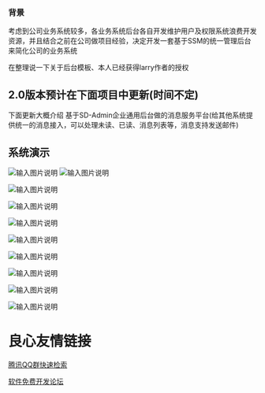 
### 背景

考虑到公司业务系统较多，各业务系统后台各自开发维护用户及权限系统浪费开发资源，并且结合之前在公司做项目经验，决定开发一套基于SSM的统一管理后台来简化公司的业务系统

在整理说一下关于后台模板、本人已经获得larry作者的授权 
## 2.0版本预计在下面项目中更新(时间不定)
下面更新大概介绍
基于SD-Admin企业通用后台做的消息服务平台(给其他系统提供统一的消息接入，可以处理未读、已读、消息列表等，消息支持发送邮件)



## 系统演示
![输入图片说明](http://image.sundablog.com/1.png "在这里输入图片标题")
![输入图片说明](http://image.sundablog.com/2.png "在这里输入图片标题")

![输入图片说明](http://image.sundablog.com/3.png "在这里输入图片标题")

![输入图片说明](http://image.sundablog.com/4.png "在这里输入图片标题")

![输入图片说明](http://image.sundablog.com/5.png "在这里输入图片标题")

![输入图片说明](http://image.sundablog.com/6.png "在这里输入图片标题")

![输入图片说明](http://image.sundablog.com/7.png "在这里输入图片标题")

![输入图片说明](http://image.sundablog.com/8.png "在这里输入图片标题")

![输入图片说明](http://image.sundablog.com/9.png "在这里输入图片标题")

![输入图片说明](http://image.sundablog.com/11.png "在这里输入图片标题")


 # 良心友情链接

[腾讯QQ群快速检索](http://u.720life.cn/s/8cf73f7c)

[软件免费开发论坛](http://u.720life.cn/s/bbb01dc0)